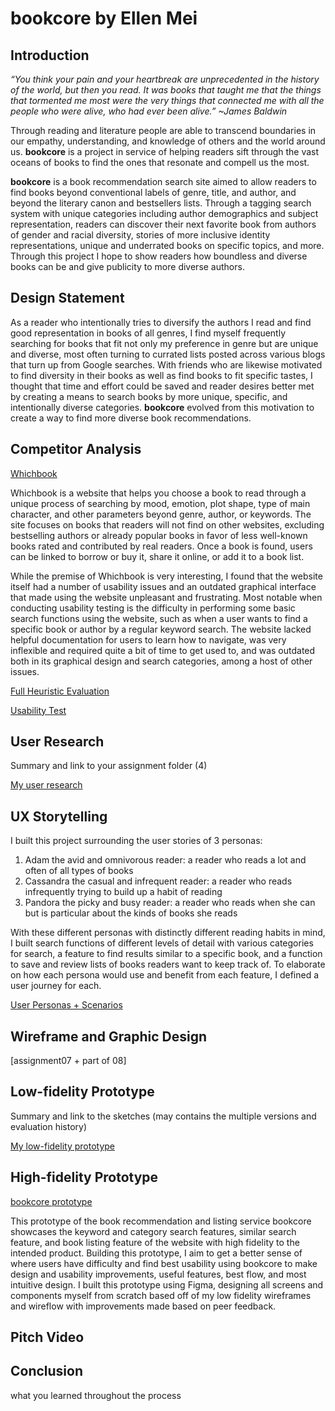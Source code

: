 # bookcore by Ellen Mei


## Introduction

*“You think your pain and your heartbreak are unprecedented in the history of the world, but then you read. It was books that taught me that the things that tormented me most were the very things that connected me with all the people who were alive, who had ever been alive.” ~James Baldwin*

Through reading and literature people are able to transcend boundaries in our empathy, understanding, and knowledge of others and the world around us. **bookcore** is a project in service of helping readers sift through the vast oceans of books to find the ones that resonate and compell us the most.

**bookcore** is a book recommendation search site aimed to allow readers to find books  beyond conventional labels of genre, title, and author, and beyond the literary canon and bestsellers lists. Through a tagging search system with unique categories including author demographics and subject representation, readers can discover their next favorite book from authors of gender and racial diversity, stories of more inclusive identity representations, unique and underrated books on specific topics, and more. Through this project I hope to show readers how boundless and diverse books can be and give publicity to more diverse authors.


## Design Statement

As a reader who intentionally tries to diversify the authors I read and find good representation in books of all genres, I find myself frequently searching for books that fit not only my preference in genre but are unique and diverse, most often turning to currated lists posted across various blogs that turn up from Google searches. With friends who are likewise motivated to find diversity in their books as well as find books to fit specific tastes, I thought that time and effort could be saved and reader desires better met by creating a means to search books by more unique, specific, and intentionally diverse categories. **bookcore** evolved from this motivation to create a way to find more diverse book recommendations.

## Competitor Analysis

[Whichbook](https://www.whichbook.net/)

Whichbook is a website that helps you choose a book to read through a unique process of searching by mood, emotion, plot shape, type of main character, and other parameters beyond genre, author, or keywords. The site focuses on books that readers will not find on other websites, excluding bestselling authors or already popular books in favor of less well-known books rated and contributed by real readers. Once a book is found, users can be linked to borrow or buy it, share it online, or add it to a book list.



While the premise of Whichbook is very interesting, I found that the website itself had a number of usability issues and an outdated graphical interface that made using the website unpleasant and frustrating. Most notable when conducting usability testing is the difficulty in performing some basic search functions using the website, such as when a user wants to find a specific book or author by a regular keyword search. The website lacked helpful documentation for users to learn how to navigate, was very inflexible and required quite a bit of time to get used to, and was outdated both in its graphical design and search categories, among a host of other issues.

[Full Heuristic Evaluation](https://github.com/lnmei/DH150-2020W/tree/master/assignment01)

[Usability Test](https://github.com/lnmei/DH150-2020W/tree/master/assignment02)

## User Research

Summary and link to your assignment folder (4)

[My user research](https://github.com/lnmei/DH150-2020W/tree/master/assignment04)

## UX Storytelling

I built this project surrounding the user stories of 3 personas:

1. Adam the avid and omnivorous reader: a reader who reads a lot and often of all types of books
2. Cassandra the casual and infrequent reader: a reader who reads infrequently trying to build up a habit of reading
3. Pandora the picky and busy reader: a reader who reads when she can but is particular about the kinds of books she reads

With these different personas with distinctly different reading habits in mind, I built search functions of different levels of detail with various categories for search, a feature to find results similar to a specific book, and a function to save and review lists of books readers want to keep track of. To elaborate on how each persona would use and benefit from each feature, I defined a user journey for each.

[User Personas + Scenarios](https://github.com/lnmei/DH150-2020W/tree/master/assignment05)

## Wireframe and Graphic Design 

[assignment07 + part of 08]

## Low-fidelity Prototype

Summary and link to the sketches (may contains the multiple versions and evaluation history)

[My low-fidelity prototype](https://github.com/lnmei/DH150-2020W/tree/master/assignment07)

## High-fidelity Prototype

[bookcore prototype](https://www.figma.com/file/SSAHuLPvOE0DVNXL1D5zS2/bookcore?node-id=0%3A1)

This prototype of the book recommendation and listing service bookcore showcases the keyword and category search features, similar search feature, and book listing feature of the website with high fidelity to the intended product. Building this prototype, I aim to get a better sense of where users have difficulty and find best usability using bookcore to make design and usability improvements, useful features, best flow, and most intuitive design. I built this prototype using Figma, designing all screens and components myself from scratch based off of my low fidelity wireframes and wireflow with improvements made based on peer feedback.

## Pitch Video

## Conclusion

what you learned throughout the process


